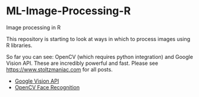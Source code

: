# ML-Image-Processing-R
Image processing in R  

This repository is starting to look at ways in which to process images using R libraries.  

So far you can see: OpenCV (which requires python integration) and Google Vision API. These are incredibly powerful and fast. Please see https://www.stoltzmaniac.com for all posts.  

  * [Google Vision API](https://www.stoltzmaniac.com/google-vision-api-in-r-rooglevision/)
  * [OpenCV Face Recognition](https://www.stoltzmaniac.com/facial-recognition-in-r/)
